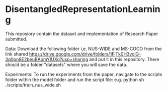 # DisentangledRepresentationLearning

This reposiory contain the dataset and implementation of Research Paper submitted.


Data:
Download the following folder i,e, NUS-WIDE and MS-COCO from the link shared https://drive.google.com/drive/folders/1FjTk0H3voiG-3q0pn8E2beuBAomYIUXg?usp=sharing and put it in this repository. There should be a folder "datasets" where you will save the data.

Experiments:
To run the experiments from the paper, navigate to the scripts folder within the model folder and run the script file:
e.g. python sh ./scripts/train_nus_wide.sh
